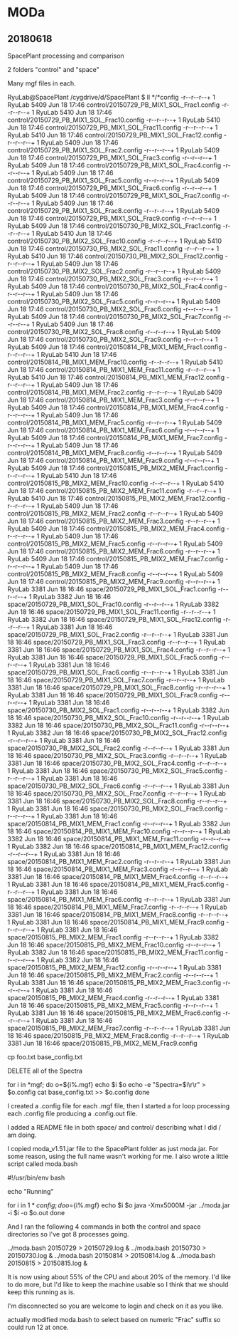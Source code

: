 #	MODa

##	20180618

SpacePlant processing and comparison

2 folders "control" and "space"


Many mgf files in each.




RyuLab@SpacePlant /cygdrive/d/SpacePlant
$ ll */*config
-r--r--r--+ 1 RyuLab 5409 Jun 18 17:46 control/20150729_PB_MIX1_SOL_Frac1.config
-r--r--r--+ 1 RyuLab 5410 Jun 18 17:46 control/20150729_PB_MIX1_SOL_Frac10.config
-r--r--r--+ 1 RyuLab 5410 Jun 18 17:46 control/20150729_PB_MIX1_SOL_Frac11.config
-r--r--r--+ 1 RyuLab 5410 Jun 18 17:46 control/20150729_PB_MIX1_SOL_Frac12.config
-r--r--r--+ 1 RyuLab 5409 Jun 18 17:46 control/20150729_PB_MIX1_SOL_Frac2.config
-r--r--r--+ 1 RyuLab 5409 Jun 18 17:46 control/20150729_PB_MIX1_SOL_Frac3.config
-r--r--r--+ 1 RyuLab 5409 Jun 18 17:46 control/20150729_PB_MIX1_SOL_Frac4.config
-r--r--r--+ 1 RyuLab 5409 Jun 18 17:46 control/20150729_PB_MIX1_SOL_Frac5.config
-r--r--r--+ 1 RyuLab 5409 Jun 18 17:46 control/20150729_PB_MIX1_SOL_Frac6.config
-r--r--r--+ 1 RyuLab 5409 Jun 18 17:46 control/20150729_PB_MIX1_SOL_Frac7.config
-r--r--r--+ 1 RyuLab 5409 Jun 18 17:46 control/20150729_PB_MIX1_SOL_Frac8.config
-r--r--r--+ 1 RyuLab 5409 Jun 18 17:46 control/20150729_PB_MIX1_SOL_Frac9.config
-r--r--r--+ 1 RyuLab 5409 Jun 18 17:46 control/20150730_PB_MIX2_SOL_Frac1.config
-r--r--r--+ 1 RyuLab 5410 Jun 18 17:46 control/20150730_PB_MIX2_SOL_Frac10.config
-r--r--r--+ 1 RyuLab 5410 Jun 18 17:46 control/20150730_PB_MIX2_SOL_Frac11.config
-r--r--r--+ 1 RyuLab 5410 Jun 18 17:46 control/20150730_PB_MIX2_SOL_Frac12.config
-r--r--r--+ 1 RyuLab 5409 Jun 18 17:46 control/20150730_PB_MIX2_SOL_Frac2.config
-r--r--r--+ 1 RyuLab 5409 Jun 18 17:46 control/20150730_PB_MIX2_SOL_Frac3.config
-r--r--r--+ 1 RyuLab 5409 Jun 18 17:46 control/20150730_PB_MIX2_SOL_Frac4.config
-r--r--r--+ 1 RyuLab 5409 Jun 18 17:46 control/20150730_PB_MIX2_SOL_Frac5.config
-r--r--r--+ 1 RyuLab 5409 Jun 18 17:46 control/20150730_PB_MIX2_SOL_Frac6.config
-r--r--r--+ 1 RyuLab 5409 Jun 18 17:46 control/20150730_PB_MIX2_SOL_Frac7.config
-r--r--r--+ 1 RyuLab 5409 Jun 18 17:46 control/20150730_PB_MIX2_SOL_Frac8.config
-r--r--r--+ 1 RyuLab 5409 Jun 18 17:46 control/20150730_PB_MIX2_SOL_Frac9.config
-r--r--r--+ 1 RyuLab 5409 Jun 18 17:46 control/20150814_PB_MIX1_MEM_Frac1.config
-r--r--r--+ 1 RyuLab 5410 Jun 18 17:46 control/20150814_PB_MIX1_MEM_Frac10.config
-r--r--r--+ 1 RyuLab 5410 Jun 18 17:46 control/20150814_PB_MIX1_MEM_Frac11.config
-r--r--r--+ 1 RyuLab 5410 Jun 18 17:46 control/20150814_PB_MIX1_MEM_Frac12.config
-r--r--r--+ 1 RyuLab 5409 Jun 18 17:46 control/20150814_PB_MIX1_MEM_Frac2.config
-r--r--r--+ 1 RyuLab 5409 Jun 18 17:46 control/20150814_PB_MIX1_MEM_Frac3.config
-r--r--r--+ 1 RyuLab 5409 Jun 18 17:46 control/20150814_PB_MIX1_MEM_Frac4.config
-r--r--r--+ 1 RyuLab 5409 Jun 18 17:46 control/20150814_PB_MIX1_MEM_Frac5.config
-r--r--r--+ 1 RyuLab 5409 Jun 18 17:46 control/20150814_PB_MIX1_MEM_Frac6.config
-r--r--r--+ 1 RyuLab 5409 Jun 18 17:46 control/20150814_PB_MIX1_MEM_Frac7.config
-r--r--r--+ 1 RyuLab 5409 Jun 18 17:46 control/20150814_PB_MIX1_MEM_Frac8.config
-r--r--r--+ 1 RyuLab 5409 Jun 18 17:46 control/20150814_PB_MIX1_MEM_Frac9.config
-r--r--r--+ 1 RyuLab 5409 Jun 18 17:46 control/20150815_PB_MIX2_MEM_Frac1.config
-r--r--r--+ 1 RyuLab 5410 Jun 18 17:46 control/20150815_PB_MIX2_MEM_Frac10.config
-r--r--r--+ 1 RyuLab 5410 Jun 18 17:46 control/20150815_PB_MIX2_MEM_Frac11.config
-r--r--r--+ 1 RyuLab 5410 Jun 18 17:46 control/20150815_PB_MIX2_MEM_Frac12.config
-r--r--r--+ 1 RyuLab 5409 Jun 18 17:46 control/20150815_PB_MIX2_MEM_Frac2.config
-r--r--r--+ 1 RyuLab 5409 Jun 18 17:46 control/20150815_PB_MIX2_MEM_Frac3.config
-r--r--r--+ 1 RyuLab 5409 Jun 18 17:46 control/20150815_PB_MIX2_MEM_Frac4.config
-r--r--r--+ 1 RyuLab 5409 Jun 18 17:46 control/20150815_PB_MIX2_MEM_Frac5.config
-r--r--r--+ 1 RyuLab 5409 Jun 18 17:46 control/20150815_PB_MIX2_MEM_Frac6.config
-r--r--r--+ 1 RyuLab 5409 Jun 18 17:46 control/20150815_PB_MIX2_MEM_Frac7.config
-r--r--r--+ 1 RyuLab 5409 Jun 18 17:46 control/20150815_PB_MIX2_MEM_Frac8.config
-r--r--r--+ 1 RyuLab 5409 Jun 18 17:46 control/20150815_PB_MIX2_MEM_Frac9.config
-r--r--r--+ 1 RyuLab 3381 Jun 18 16:46 space/20150729_PB_MIX1_SOL_Frac1.config
-r--r--r--+ 1 RyuLab 3382 Jun 18 16:46 space/20150729_PB_MIX1_SOL_Frac10.config
-r--r--r--+ 1 RyuLab 3382 Jun 18 16:46 space/20150729_PB_MIX1_SOL_Frac11.config
-r--r--r--+ 1 RyuLab 3382 Jun 18 16:46 space/20150729_PB_MIX1_SOL_Frac12.config
-r--r--r--+ 1 RyuLab 3381 Jun 18 16:46 space/20150729_PB_MIX1_SOL_Frac2.config
-r--r--r--+ 1 RyuLab 3381 Jun 18 16:46 space/20150729_PB_MIX1_SOL_Frac3.config
-r--r--r--+ 1 RyuLab 3381 Jun 18 16:46 space/20150729_PB_MIX1_SOL_Frac4.config
-r--r--r--+ 1 RyuLab 3381 Jun 18 16:46 space/20150729_PB_MIX1_SOL_Frac5.config
-r--r--r--+ 1 RyuLab 3381 Jun 18 16:46 space/20150729_PB_MIX1_SOL_Frac6.config
-r--r--r--+ 1 RyuLab 3381 Jun 18 16:46 space/20150729_PB_MIX1_SOL_Frac7.config
-r--r--r--+ 1 RyuLab 3381 Jun 18 16:46 space/20150729_PB_MIX1_SOL_Frac8.config
-r--r--r--+ 1 RyuLab 3381 Jun 18 16:46 space/20150729_PB_MIX1_SOL_Frac9.config
-r--r--r--+ 1 RyuLab 3381 Jun 18 16:46 space/20150730_PB_MIX2_SOL_Frac1.config
-r--r--r--+ 1 RyuLab 3382 Jun 18 16:46 space/20150730_PB_MIX2_SOL_Frac10.config
-r--r--r--+ 1 RyuLab 3382 Jun 18 16:46 space/20150730_PB_MIX2_SOL_Frac11.config
-r--r--r--+ 1 RyuLab 3382 Jun 18 16:46 space/20150730_PB_MIX2_SOL_Frac12.config
-r--r--r--+ 1 RyuLab 3381 Jun 18 16:46 space/20150730_PB_MIX2_SOL_Frac2.config
-r--r--r--+ 1 RyuLab 3381 Jun 18 16:46 space/20150730_PB_MIX2_SOL_Frac3.config
-r--r--r--+ 1 RyuLab 3381 Jun 18 16:46 space/20150730_PB_MIX2_SOL_Frac4.config
-r--r--r--+ 1 RyuLab 3381 Jun 18 16:46 space/20150730_PB_MIX2_SOL_Frac5.config
-r--r--r--+ 1 RyuLab 3381 Jun 18 16:46 space/20150730_PB_MIX2_SOL_Frac6.config
-r--r--r--+ 1 RyuLab 3381 Jun 18 16:46 space/20150730_PB_MIX2_SOL_Frac7.config
-r--r--r--+ 1 RyuLab 3381 Jun 18 16:46 space/20150730_PB_MIX2_SOL_Frac8.config
-r--r--r--+ 1 RyuLab 3381 Jun 18 16:46 space/20150730_PB_MIX2_SOL_Frac9.config
-r--r--r--+ 1 RyuLab 3381 Jun 18 16:46 space/20150814_PB_MIX1_MEM_Frac1.config
-r--r--r--+ 1 RyuLab 3382 Jun 18 16:46 space/20150814_PB_MIX1_MEM_Frac10.config
-r--r--r--+ 1 RyuLab 3382 Jun 18 16:46 space/20150814_PB_MIX1_MEM_Frac11.config
-r--r--r--+ 1 RyuLab 3382 Jun 18 16:46 space/20150814_PB_MIX1_MEM_Frac12.config
-r--r--r--+ 1 RyuLab 3381 Jun 18 16:46 space/20150814_PB_MIX1_MEM_Frac2.config
-r--r--r--+ 1 RyuLab 3381 Jun 18 16:46 space/20150814_PB_MIX1_MEM_Frac3.config
-r--r--r--+ 1 RyuLab 3381 Jun 18 16:46 space/20150814_PB_MIX1_MEM_Frac4.config
-r--r--r--+ 1 RyuLab 3381 Jun 18 16:46 space/20150814_PB_MIX1_MEM_Frac5.config
-r--r--r--+ 1 RyuLab 3381 Jun 18 16:46 space/20150814_PB_MIX1_MEM_Frac6.config
-r--r--r--+ 1 RyuLab 3381 Jun 18 16:46 space/20150814_PB_MIX1_MEM_Frac7.config
-r--r--r--+ 1 RyuLab 3381 Jun 18 16:46 space/20150814_PB_MIX1_MEM_Frac8.config
-r--r--r--+ 1 RyuLab 3381 Jun 18 16:46 space/20150814_PB_MIX1_MEM_Frac9.config
-r--r--r--+ 1 RyuLab 3381 Jun 18 16:46 space/20150815_PB_MIX2_MEM_Frac1.config
-r--r--r--+ 1 RyuLab 3382 Jun 18 16:46 space/20150815_PB_MIX2_MEM_Frac10.config
-r--r--r--+ 1 RyuLab 3382 Jun 18 16:46 space/20150815_PB_MIX2_MEM_Frac11.config
-r--r--r--+ 1 RyuLab 3382 Jun 18 16:46 space/20150815_PB_MIX2_MEM_Frac12.config
-r--r--r--+ 1 RyuLab 3381 Jun 18 16:46 space/20150815_PB_MIX2_MEM_Frac2.config
-r--r--r--+ 1 RyuLab 3381 Jun 18 16:46 space/20150815_PB_MIX2_MEM_Frac3.config
-r--r--r--+ 1 RyuLab 3381 Jun 18 16:46 space/20150815_PB_MIX2_MEM_Frac4.config
-r--r--r--+ 1 RyuLab 3381 Jun 18 16:46 space/20150815_PB_MIX2_MEM_Frac5.config
-r--r--r--+ 1 RyuLab 3381 Jun 18 16:46 space/20150815_PB_MIX2_MEM_Frac6.config
-r--r--r--+ 1 RyuLab 3381 Jun 18 16:46 space/20150815_PB_MIX2_MEM_Frac7.config
-r--r--r--+ 1 RyuLab 3381 Jun 18 16:46 space/20150815_PB_MIX2_MEM_Frac8.config
-r--r--r--+ 1 RyuLab 3381 Jun 18 16:46 space/20150815_PB_MIX2_MEM_Frac9.config




cp foo.txt base_config.txt


DELETE all of the Spectra


for i in *mgf; do
o=${i%.mgf}
echo $i $o
echo -e "Spectra=$i\r\r" > $o.config
cat base_config.txt >> $o.config
done




I created a .config file for each .mgf file, then I started a for loop processing each .config file producing a .config.out file.

I added a README file in both space/ and control/ describing what I did / am doing.


I copied moda_v1.51.jar file to the SpacePlant folder as just moda.jar. For some reason, using the full name wasn't working for me. I also wrote a little script called moda.bash


#!/usr/bin/env bash

echo "Running"

for i in ${1}*config; do
o=${i%.mgf}
echo $i $o
java -Xmx5000M -jar ../moda.jar -i $i -o $o.out
done

And I ran the following 4 commands in both the control and space directories so I've got 8 processes going.

../moda.bash 20150729 > 20150729.log &
../moda.bash 20150730 > 20150730.log &
../moda.bash 20150814 > 20150814.log &
../moda.bash 20150815 > 20150815.log &

It is now using about 55% of the CPU and about 20% of the memory. I'd like to do more, but I'd like to keep the machine usable so I think that we should keep this running as is.

I'm disconnected so you are welcome to login and check on it as you like.



actually modified moda.bash to select based on numeric "Frac" suffix so could run 12 at once.


